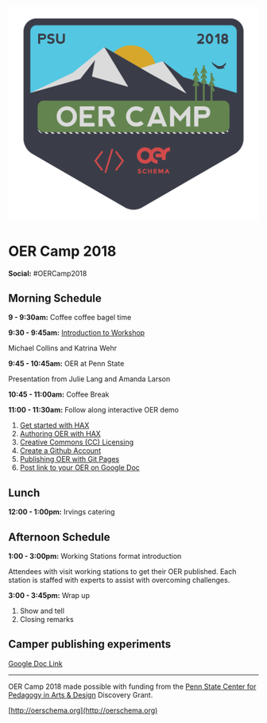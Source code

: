 ![OER Camp 2018](/assets/oer-camp@2x.png)

# OER Camp 2018

**Social:** \#OERCamp2018

## Morning Schedule

**9 - 9:30am:** Coffee coffee bagel time

**9:30 - 9:45am:** [Introduction to Workshop](https://docs.google.com/presentation/d/e/2PACX-1vTwea0kksdubWjVRqxFwsGPElRuBeDM3C66TsOH7pBWKZEAsE6xwelwmHD_6iL_vjOqkuFhfhNeWo8h/pub?start=false&loop=false&delayms=3000)

Michael Collins and Katrina Wehr

**9:45 - 10:45am:** OER at Penn State

Presentation from Julie Lang and Amanda Larson

**10:45 - 11:00am:** Coffee Break

**11:00 - 11:30am:** Follow along interactive OER demo

1. [Get started with HAX](/get-started-with-hax.md)
2. [Authoring OER with HAX](/authoring-oer-with-hax.md)
3. [Creative Commons \(CC\) Licensing](/creative-commons-licensing.md)
4. [Create a Github Account](/create-a-github-account.md)
5. [Publishing OER with Git Pages](/publishing-oer.md)
6. [Post link to your OER on Google Doc](https://docs.google.com/document/d/1PEkXCk4XSpHeBPPR5kdquSbBGAF3CjO_Rls6am3tJv4/edit)

## Lunch

**12:00 - 1:00pm:** Irvings catering

## Afternoon Schedule

**1:00 - 3:00pm:**    Working Stations format introduction

Attendees with visit working stations to get their OER published. Each station is staffed with experts to assist with overcoming challenges.

**3:00 - 3:45pm:** Wrap up

1. Show and tell
2. Closing remarks

## Camper publishing experiments

[Google Doc Link](https://docs.google.com/document/d/1PEkXCk4XSpHeBPPR5kdquSbBGAF3CjO_Rls6am3tJv4/edit?usp=sharing)

---

OER Camp 2018 made possible with funding from the [Penn State Center for Pedagogy in Arts & Design](http://sites.psu.edu/cpadcpad/) Discovery Grant.

[http://oerschema.org](http://oerschema.org)

